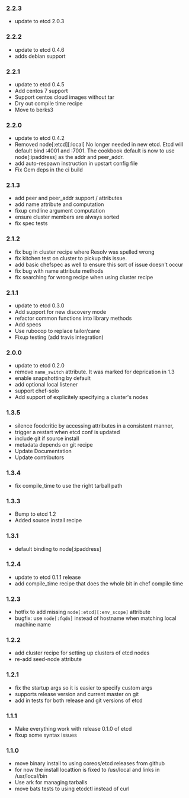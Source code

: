 ### 2.2.3
* update to etcd 2.0.3

### 2.2.2
* update to etcd 0.4.6
* adds debian support

### 2.2.1
* update to etcd 0.4.5
* Add centos 7 support
* Support centos cloud images without tar
* Dry out compile time recipe
* Move to berks3

### 2.2.0
* update to etcd 0.4.2
* Removed node[:etcd][:local] No longer needed in new etcd. Etcd will default bind :4001 and :7001. 
  The cookbook default is now to use node[:ipaddress] as the  addr and peer_addr.
* add auto-respawn instruction in upstart config file
* Fix Gem deps in the ci build

### 2.1.3
* add peer and peer_addr support / attributes
* add name attribute and computation
* fixup cmdline argument computation
* ensure cluster members are always sorted
* fix spec tests

### 2.1.2
* fix bug in cluster recipe where Resolv was spelled wrong
* fix kitchen test on cluster to pickup this issue.
* add basic chefspec as well to ensure this sort of issue doesn't occur
* fix bug with name attribute methods
* fix searching for wrong recipe when using cluster recipe

### 2.1.1
* update to etcd 0.3.0
* Add support for new discovery mode
* refactor common functions into library methods
* Add specs
* Use rubocop to replace tailor/cane
* Fixup testing (add travis integration) 

### 2.0.0
* update to etcd 0.2.0
* remove `name_switch` attribute. It was marked for deprication in 1.3
* enable snapshotting by default
* add optional local listener
* support chef-solo
* Add support of explicitely specifying a cluster's nodes

### 1.3.5
* silence foodcritic by accessing attributes in a consistent manner, 
* trigger a restart when etcd conf is updated
* include git if source install
* metadata depends on git recipe
* Update Documentation
* Update contributors

### 1.3.4
* fix compile_time to use the right tarball path

### 1.3.3 
* Bump to etcd 1.2
* Added source install recipe

### 1.3.1
* default binding to node[:ipaddress]

### 1.2.4
* update to etcd 0.1.1 release 
* add compile_time recipe that does the whole bit in chef compile time

### 1.2.3
* hotfix to add missing  `node[:etcd][:env_scope]` attribute
* bugfix: use `node[:fqdn]` instead of hostname when matching local machine name

### 1.2.2
* add cluster recipe for setting up clusters of etcd nodes
* re-add seed-node attribute 

### 1.2.1 
* fix the startup args so it is easier to specify custom args
* supports release version and current master on git
* add in tests for both release and git versions of etcd 

### 1.1.1
* Make everything work with release 0.1.0 of etcd
* fixup some syntax issues

### 1.1.0
* move binary install to using coreos/etcd releases from github
* for now the install locattion is fixed to /usr/local and links in /usr/local/bin
* Use ark for managing tarballs
* move bats tests to using etcdctl instead of curl
